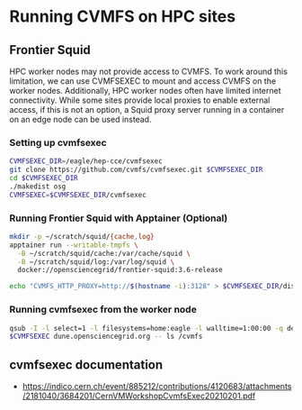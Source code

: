 # Running CVMFS on HPC sites

## Frontier Squid
HPC worker nodes may not provide access to CVMFS. To work around this limitation, we can use CVMFSEXEC to mount and access CVMFS on the worker nodes. Additionally, HPC worker nodes often have limited internet connectivity. While some sites provide local proxies to enable external access, if this is not an option, a Squid proxy server running in a container on an edge node can be used instead.

### Setting up cvmfsexec
```sh
CVMFSEXEC_DIR=/eagle/hep-cce/cvmfsexec
git clone https://github.com/cvmfs/cvmfsexec.git $CVMFSEXEC_DIR
cd $CVMFSEXEC_DIR
./makedist osg
CVMFSEXEC=$CVMFSEXEC_DIR/cvmfsexec
```

### Running Frontier Squid with Apptainer (Optional)
```sh
mkdir -p ~/scratch/squid/{cache,log}
apptainer run --writable-tmpfs \
  -B ~/scratch/squid/cache:/var/cache/squid \
  -B ~/scratch/squid/log:/var/log/squid \
  docker://opensciencegrid/frontier-squid:3.6-release

echo "CVMFS_HTTP_PROXY=http://$(hostname -i):3128" > $CVMFSEXEC_DIR/dist/etc/cvmfs/default.local
```

### Running cvmfsexec from the worker node
```sh
qsub -I -l select=1 -l filesystems=home:eagle -l walltime=1:00:00 -q debug -A hep-cce -v CVMFSEXEC=$CVMFSEXEC
$CVMFSEXEC dune.opensciencegrid.org -- ls /cvmfs
```

## cvmfsexec documentation
- https://indico.cern.ch/event/885212/contributions/4120683/attachments/2181040/3684201/CernVMWorkshopCvmfsExec20210201.pdf
